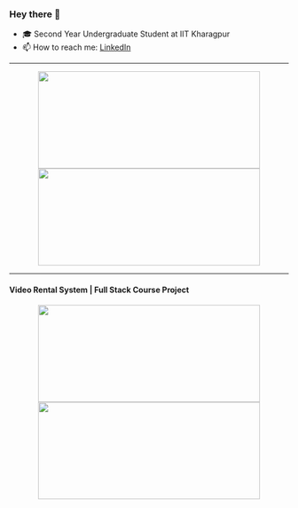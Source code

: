 ### Hey there 👋

- 🎓 Second Year Undergraduate Student at IIT Kharagpur
- 📫 How to reach me: [LinkedIn](https://www.linkedin.com/in/harshit-jain-4081a0256/)

<hr>
<p align=center>
  <a href = "https://github.com/harshit-jain52?tab=repositories">
    <img height="175" width="400" src="https://github-readme-stats-eight-theta.vercel.app/api/top-langs/?username=harshit-jain52&layout=compact&langs_count=8&theme=algolia"/>
  </a>
  <a href = "https://github.com/harshit-jain52/harshit-jain52.github.io">
    <img height="175" width="400" src="https://github-readme-stats.vercel.app/api/pin/?username=harshit-jain52&repo=harshit-jain52.github.io&theme=algolia"/>
  </a>
</p>
<hr>

#### Video Rental System | Full Stack Course Project

<p align=center>
  <a href = "https://github.com/harshit-jain52/VRS-Backend">
    <img height="175" width="400" src="https://github-readme-stats.vercel.app/api/pin/?username=harshit-jain52&repo=VRS-Backend&theme=algolia"/>
  </a>
  <a href = "https://github.com/Cath3dr4l/VRS-Frontend">
    <img height="175" width="400" src="https://github-readme-stats.vercel.app/api/pin/?username=Cath3dr4l&repo=VRS-Frontend&theme=algolia"/>
  </a>
</p>

